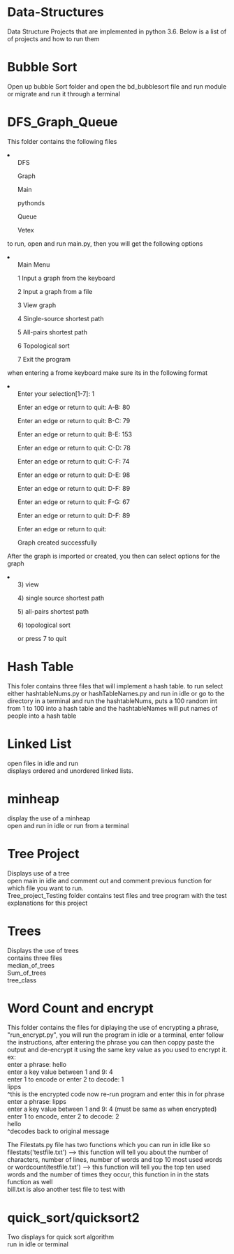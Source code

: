 <h1>Data-Structures</h1>
Data Structure Projects that are implemented in python 3.6. Below is a list of of projects and how to run them

<h1>Bubble Sort</h1>
Open up bubble Sort folder and open the bd_bubblesort file and run module or migrate and run it through a terminal

<h1>DFS_Graph_Queue</h1>
<p>This folder contains the following files</p>
<li>
<ul>DFS</ul>
<ul>Graph</ul>
<ul>Main</ul>
<ul>pythonds</ul>
<ul>Queue</ul>
<ul>Vetex</ul>
</li>

<p>to run, open and run main.py, then you will get the following options</p>
<li>
<ul>Main Menu </ul>
<ul>1	Input a graph from the keyboard </ul>
<ul>2	Input a graph from a file </ul>
<ul>3	View graph </ul>
<ul>4	Single-source shortest path </ul>
<ul>5	All-pairs shortest path </ul>
<ul>6	Topological sort </ul>
<ul>7	Exit the program </ul>
</li>

<p>when entering a frome keyboard make sure its in the following format</p>
<li>
<ul>Enter your selection[1-7]: 1 </ul>
 
<ul>Enter an edge or return to quit: A-B: 80 </ul>
<ul>Enter an edge or return to quit: B-C: 79 </ul>
<ul>Enter an edge or return to quit: B-E: 153 </ul>
<ul>Enter an edge or return to quit: C-D: 78 </ul>
<ul>Enter an edge or return to quit: C-F: 74 </ul>
<ul>Enter an edge or return to quit: D-E: 98 </ul>
<ul>Enter an edge or return to quit: D-F: 89 </ul>
<ul>Enter an edge or return to quit: F-G: 67 </ul>
<ul>Enter an edge or return to quit: D-F: 89 </ul>
<ul>Enter an edge or return to quit:  </ul>
<ul>Graph created successfully </ul>
</li>

<p>After the graph is imported or created, you then can select options for the graph</p>
<li>
<ul>3) view</ul>
<ul>4) single source shortest path </ul>
<ul>5) all-pairs shortest path</ul>
<ul>6) topological sort</ul>
<ul>or press 7 to quit</ul>
</li>
<h1>Hash Table</h1>
<p>This foler contains three files that will implement a hash table. 
to run select either hashtableNums.py or hashTableNames.py and run in idle or go to the directory in a terminal and run
the hashtableNums, puts a 100 random int from 1 to 100 into a hash table and the hashtableNames will put names of people into a hash table</p>

<h1>Linked List</h1>
<p>open files in idle and run</br>
displays ordered and unordered linked lists.</p>

<h1>minheap </h1>
<p>display the use of a minheap</br>
open and run in idle or run from a terminal</br>

<h1>Tree Project</h1>
<p>Displays use of a tree
</br>open main in idle and comment out and comment previous function for which file you want to run.
</br>Tree_project_Testing folder contains test files and tree program with the test explanations for this project</p>

<h1>Trees</h1>
<p>Displays the use of trees
</br>contains three files 
</br>median_of_trees
</br>Sum_of_trees
</br>tree_class
</p>

<h1>Word Count and encrypt</h1>
<p>This folder contains the files for diplaying the use of encrypting a phrase, "run_encrypt.py", you will run the program in idle
or a terminal, enter follow the instructions, after entering the phrase you can then coppy paste the output and de-encrypt it using 
the same key value as you used to encrypt it.</br>
ex: </br>
enter a phrase: hello</br>
enter a key value between 1 and 9: 4</br>
enter 1 to encode or enter 2 to decode: 1</br>
lipps</br>
^this is the encrypted code now re-run program and enter this in for phrase</br>
enter a phrase: lipps</br>
enter a key value between 1 and 9: 4 (must be same as when encrypted)</br>
enter 1 to encode, enter 2 to decode: 2</br>
hello</br>
^decodes back to original message</br>
</p>

<p>The Filestats.py file has two functions which you can run in idle like so</br>
filestats('testfile.txt') --> this function will tell you about the number of characters, number of lines, number of words and top 10 most used words</br>
or wordcount(testfile.txt') --> this function will tell you the top ten used words and the number of times they occur, this function in in the stats function as well</br>
bill.txt is also another test file to test with</p>

<h1>quick_sort/quicksort2</h1>
<p>Two displays for quick sort algorithm</br>
run in idle or terminal</p>









